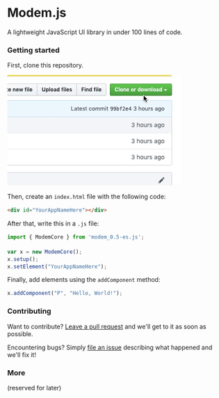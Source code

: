 # Modem.js
A lightweight JavaScript UI library in under 100 lines of code.

### Getting started
First, clone this repository.

![Clone this repo](../ezgif.com-video-to-gif.gif)

Then, create an `index.html` file with the following code:
````html
<div id="YourAppNameHere"></div>
````

After that, write this in a `.js` file:
````javascript
import { ModemCore } from 'modem_0.5-es.js';

var x = new ModemCore();
x.setup();
x.setElement("YourAppNameHere");
````
Finally, add elements using the `addComponent` method:

````javascript
x.addComponent("P", "Hello, World!");
````

### Contributing
Want to contribute? [Leave a pull request](https://github.com/redstone2010/modem-js/pulls) and we'll get to it as soon as possible.


Encountering bugs? Simply [file an issue](https://github.com/redstone2010/modem-js/issues) describing what happened and we'll fix it!

### More
(reserved for later)
